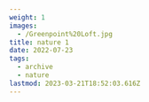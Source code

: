 ```yaml
---
weight: 1
images:
  - /Greenpoint%20Loft.jpg
title: nature 1
date: 2022-07-23
tags:
  - archive
  - nature
lastmod: 2023-03-21T18:52:03.616Z
---
```


